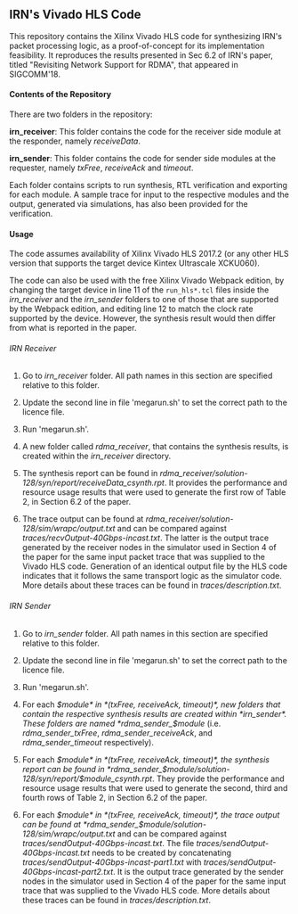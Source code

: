 ## IRN's Vivado HLS Code

This repository contains the Xilinx Vivado HLS code for synthesizing IRN's packet processing logic, as a proof-of-concept for its implementation feasibility. It reproduces the results presented in Sec 6.2 of IRN's paper, titled "Revisiting Network Support for RDMA", that appeared in SIGCOMM'18. 

#### Contents of the Repository

There are two folders in the repository:

**irn_receiver**: This folder contains the code for the receiver side module at the responder, namely *receiveData*.

**irn_sender**: This folder contains the code for sender side modules at the requester, namely *txFree*, *receiveAck* and *timeout*.

Each folder contains scripts to run synthesis, RTL verification and exporting for each module. A sample trace for input to the respective modules and the output, generated via simulations, has also been provided for the verification. 

#### Usage

The code assumes availability of Xilinx Vivado HLS 2017.2 (or any other HLS version that supports the target device Kintex Ultrascale XCKU060). 

The code can also be used with the free Xilinx Vivado Webpack edition, by changing the target device in line 11 of the `run_hls*.tcl` files inside the *irn_receiver* and the *irn_sender* folders to one of those that are supported by the Webpack edition, and editing line 12 to match the clock rate supported by the device. However, the synthesis result would then differ from what is reported in the paper. 

###### IRN Receiver

1. Go to *irn_receiver* folder. All path names in this section are specified relative to this folder.

2. Update the second line in file 'megarun.sh' to set the correct path to the licence file. 

3. Run 'megarun.sh'.

4. A new folder called *rdma_receiver*, that contains the synthesis results, is created within the *irn_receiver* directory. 

5. The synthesis report can be found in *rdma_receiver/solution-128/syn/report/receiveData_csynth.rpt*. It provides the performance and resource usage results that were used to generate the first row of Table 2, in Section 6.2 of the paper.  

6. The trace output can be found at *rdma_receiver/solution-128/sim/wrapc/output.txt* and can be compared against *traces/recvOutput-40Gbps-incast.txt*. The latter is the output trace generated by the receiver nodes in the simulator used in Section 4 of the paper for the same input packet trace that was supplied to the Vivado HLS code. Generation of an identical output file by the HLS code indicates that it follows the same transport logic as the simulator code. More details about these traces can be found in *traces/description.txt*.   

###### IRN Sender

1. Go to *irn_sender* folder. All path names in this section are specified relative to this folder. 

2. Update the second line in file 'megarun.sh' to set the correct path to the licence file. 

3. Run 'megarun.sh'.

4. For each *$module* in *(txFree, receiveAck, timeout)*, new folders that contain the respective synthesis results are created within *irn_sender*. These folders are named *rdma_sender_$module* (i.e. *rdma_sender_txFree*, *rdma_sender_receiveAck*, and *rdma_sender_timeout* respectively).

5. For each *$module* in *(txFree, receiveAck, timeout)*, the synthesis report can be found in *rdma_sender_$module/solution-128/syn/report/$module_csynth.rpt*. They provide the performance and resource usage results that were used to generate the second, third and fourth rows of Table 2, in Section 6.2 of the paper.

6. For each *$module* in *(txFree, receiveAck, timeout)*, the trace output can be found at *rdma_sender_$module/solution-128/sim/wrapc/output.txt* and can be compared against *traces/sendOutput-40Gbps-incast.txt*. The file *traces/sendOutput-40Gbps-incast.txt* needs to be created by concatenating *traces/sendOutput-40Gbps-incast-part1.txt* with *traces/sendOutput-40Gbps-incast-part2.txt*. It is the output trace generated by the sender nodes in the simulator used in Section 4 of the paper for the same input trace that was supplied to the Vivado HLS code. More details about these traces can be found in *traces/description.txt*. 
